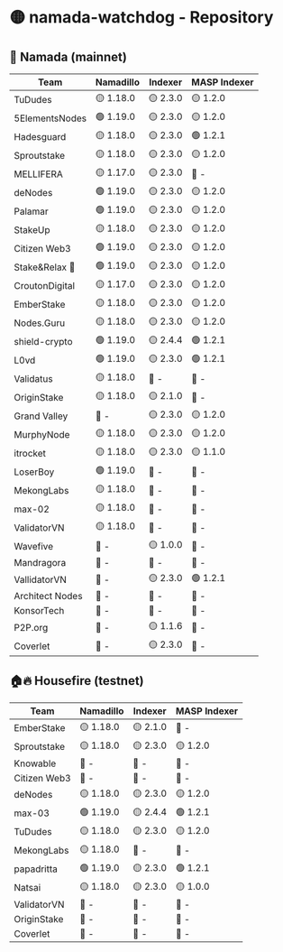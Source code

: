 # 🟡 namada-watchdog - Repository

## 🚀 Namada (mainnet)

| Team | Namadillo | Indexer | MASP Indexer |
|-|-|-|-|
| TuDudes | 🟡 1.18.0 | 🟡 2.3.0 | 🟡 1.2.0 |
| 5ElementsNodes | 🟢 1.19.0 | 🟡 2.3.0 | 🟡 1.2.0 |
| Hadesguard | 🟡 1.18.0 | 🟡 2.3.0 | 🟢 1.2.1 |
| Sproutstake | 🟡 1.18.0 | 🟡 2.3.0 | 🟡 1.2.0 |
| MELLIFERA | 🟡 1.17.0 | 🟡 2.3.0 | 🔴 - |
| deNodes | 🟢 1.19.0 | 🟡 2.3.0 | 🟡 1.2.0 |
| Palamar | 🟢 1.19.0 | 🟡 2.3.0 | 🟡 1.2.0 |
| StakeUp | 🟡 1.18.0 | 🟡 2.3.0 | 🟡 1.2.0 |
| Citizen Web3 | 🟢 1.19.0 | 🟡 2.3.0 | 🟡 1.2.0 |
| Stake&Relax 🦥 | 🟢 1.19.0 | 🟡 2.3.0 | 🟡 1.2.0 |
| CroutonDigital | 🟡 1.17.0 | 🟡 2.3.0 | 🟡 1.2.0 |
| EmberStake | 🟡 1.18.0 | 🟡 2.3.0 | 🟡 1.2.0 |
| Nodes.Guru | 🟡 1.18.0 | 🟡 2.3.0 | 🟡 1.2.0 |
| shield-crypto | 🟢 1.19.0 | 🟡 2.4.4 | 🟢 1.2.1 |
| L0vd | 🟢 1.19.0 | 🟡 2.3.0 | 🟢 1.2.1 |
| Validatus | 🟡 1.18.0 | 🔴 - | 🔴 - |
| OriginStake | 🟡 1.18.0 | 🟡 2.1.0 | 🔴 - |
| Grand Valley | 🔴 - | 🟡 2.3.0 | 🟡 1.2.0 |
| MurphyNode | 🟡 1.18.0 | 🟡 2.3.0 | 🟡 1.2.0 |
| itrocket | 🟡 1.18.0 | 🟡 2.3.0 | 🟡 1.1.0 |
| LoserBoy | 🟢 1.19.0 | 🔴 - | 🔴 - |
| MekongLabs | 🟡 1.18.0 | 🔴 - | 🔴 - |
| max-02 | 🟡 1.18.0 | 🔴 - | 🔴 - |
| ValidatorVN | 🟡 1.18.0 | 🔴 - | 🔴 - |
| Wavefive | 🔴 - | 🟡 1.0.0 | 🔴 - |
| Mandragora | 🔴 - | 🔴 - | 🔴 - |
| VallidatorVN | 🔴 - | 🟡 2.3.0 | 🟢 1.2.1 |
| Architect Nodes | 🔴 - | 🔴 - | 🔴 - |
| KonsorTech | 🔴 - | 🔴 - | 🔴 - |
| P2P.org | 🔴 - | 🟡 1.1.6 | 🔴 - |
| Coverlet | 🔴 - | 🟡 2.3.0 | 🔴 - |

## 🏠🔥 Housefire (testnet)

| Team | Namadillo | Indexer | MASP Indexer |
|-|-|-|-|
| EmberStake | 🟡 1.18.0 | 🟡 2.1.0 | 🔴 - |
| Sproutstake | 🟡 1.18.0 | 🟡 2.3.0 | 🟡 1.2.0 |
| Knowable | 🔴 - | 🔴 - | 🔴 - |
| Citizen Web3 | 🔴 - | 🔴 - | 🔴 - |
| deNodes | 🟡 1.18.0 | 🟡 2.3.0 | 🟡 1.2.0 |
| max-03 | 🟢 1.19.0 | 🟡 2.4.4 | 🟢 1.2.1 |
| TuDudes | 🟡 1.18.0 | 🟡 2.3.0 | 🟡 1.2.0 |
| MekongLabs | 🟡 1.18.0 | 🔴 - | 🔴 - |
| papadritta | 🟢 1.19.0 | 🟡 2.3.0 | 🟢 1.2.1 |
| Natsai | 🟡 1.18.0 | 🟡 2.3.0 | 🟡 1.0.0 |
| ValidatorVN | 🔴 - | 🔴 - | 🔴 - |
| OriginStake | 🔴 - | 🔴 - | 🔴 - |
| Coverlet | 🔴 - | 🔴 - | 🔴 - |

